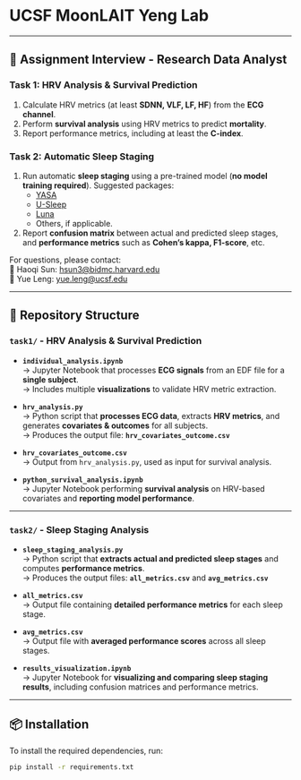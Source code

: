 # UCSF MoonLAIT Yeng Lab 

---

## 📌 Assignment Interview - Research Data Analyst  

### **Task 1: HRV Analysis & Survival Prediction**
1. Calculate HRV metrics (at least **SDNN, VLF, LF, HF**) from the **ECG channel**.
2. Perform **survival analysis** using HRV metrics to predict **mortality**.
3. Report performance metrics, including at least the **C-index**.

### **Task 2: Automatic Sleep Staging**
1. Run automatic **sleep staging** using a pre-trained model (**no model training required**). Suggested packages:
    - [YASA](https://github.com/raphaelvallat/yasa)
    - [U-Sleep](https://github.com/perslev/U-Sleep-API-Python-Bindings)
    - [Luna](https://github.com/remnrem/luna-base?tab=readme-ov-file)
    - Others, if applicable.
2. Report **confusion matrix** between actual and predicted sleep stages, and **performance metrics** such as **Cohen’s kappa, F1-score**, etc.

For questions, please contact:  
📧 Haoqi Sun: hsun3@bidmc.harvard.edu  
📧 Yue Leng: yue.leng@ucsf.edu  

---

## 📂 Repository Structure

### **`task1/` - HRV Analysis & Survival Prediction**
- **`individual_analysis.ipynb`**  
  → Jupyter Notebook that processes **ECG signals** from an EDF file for a **single subject**.  
  → Includes multiple **visualizations** to validate HRV metric extraction.  

- **`hrv_analysis.py`**  
  → Python script that **processes ECG data**, extracts **HRV metrics**, and generates **covariates & outcomes** for all subjects.  
  → Produces the output file: **`hrv_covariates_outcome.csv`**  

- **`hrv_covariates_outcome.csv`**  
  → Output from `hrv_analysis.py`, used as input for survival analysis.  

- **`python_survival_analysis.ipynb`**  
  → Jupyter Notebook performing **survival analysis** on HRV-based covariates and **reporting model performance**.  

---

### **`task2/` - Sleep Staging Analysis**
- **`sleep_staging_analysis.py`**  
  → Python script that **extracts actual and predicted sleep stages** and computes **performance metrics**.  
  → Produces the output files: **`all_metrics.csv`** and **`avg_metrics.csv`**  

- **`all_metrics.csv`**  
  → Output file containing **detailed performance metrics** for each sleep stage.  

- **`avg_metrics.csv`**  
  → Output file with **averaged performance scores** across all sleep stages.  

- **`results_visualization.ipynb`**  
  → Jupyter Notebook for **visualizing and comparing sleep staging results**, including confusion matrices and performance metrics.  

---

## 📦 Installation  
To install the required dependencies, run:  
```bash
pip install -r requirements.txt
